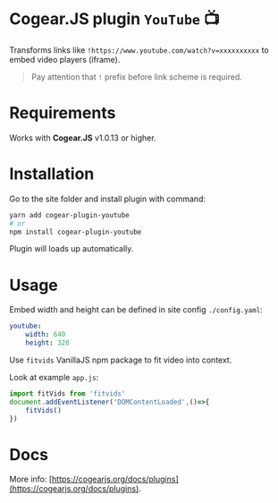 # Cogear.JS plugin `YouTube` 📺

Transforms links like `!https://www.youtube.com/watch?v=xxxxxxxxxx` to embed video players (iframe).

> Pay attention that `!` prefix before link scheme is required.

# Requirements

Works with **Cogear.JS** v1.0.13 or higher.

# Installation

Go to the site folder and install plugin with command:
```bash
yarn add cogear-plugin-youtube
# or 
npm install cogear-plugin-youtube
```

Plugin will loads up automatically.

# Usage

Embed width and height can be defined in site config `./config.yaml`:
```yaml
youtube:
	width: 640
	height: 320
```

Use `fitvids` VanillaJS npm package to fit video into context.

Look at example `app.js`:
```javascript
import fitVids from 'fitvids'
document.addEventListener('DOMContentLoaded',()=>{
	fitVids()
})
```

# Docs

More info: [https://cogearjs.org/docs/plugins](https://cogearjs.org/docs/plugins).

